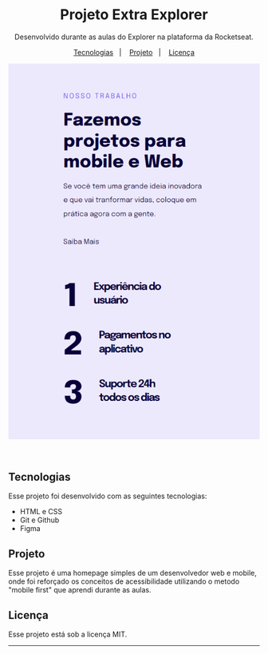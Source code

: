<h1 align="center"> Projeto Extra Explorer </h1>

<p align="center">
Desenvolvido durante as aulas do Explorer na plataforma da Rocketseat.
</p>

<p align="center">
  <a href="#-tecnologias">Tecnologias</a>&nbsp;&nbsp;&nbsp;|&nbsp;&nbsp;&nbsp;
  <a href="#-projeto">Projeto</a>&nbsp;&nbsp;&nbsp;|&nbsp;&nbsp;&nbsp;
  <a href="#memo-licença">Licença</a>
</p>

<p align="center">
  <img alt="Preview" src=".github/preview.png">
</p>

<br>

## Tecnologias

Esse projeto foi desenvolvido com as seguintes tecnologias:

- HTML e CSS
- Git e Github
- Figma

## Projeto

Esse projeto é uma homepage simples de um desenvolvedor web e mobile, onde foi reforçado os conceitos de acessibilidade utilizando o metodo "mobile first" que aprendi durante as aulas.

## Licença

Esse projeto está sob a licença MIT.

---